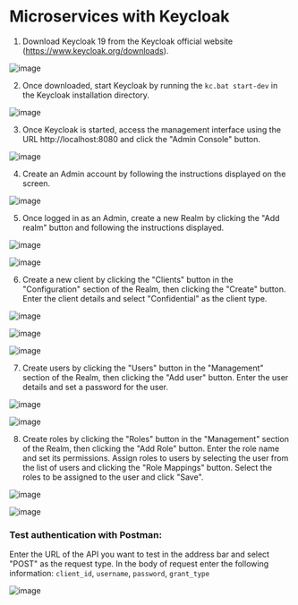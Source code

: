 # Microservices with Keycloak



1. Download Keycloak 19 from the Keycloak official website (https://www.keycloak.org/downloads).

![image](https://user-images.githubusercontent.com/94486861/209845852-db298929-7674-4dd5-87a3-fe1e8b6fb8a6.png)

2. Once downloaded, start Keycloak by running the `kc.bat start-dev` in the Keycloak installation directory.

![image](https://user-images.githubusercontent.com/94486861/209846159-c741a3de-9726-4a61-967a-5a98b4386f7a.png)

3. Once Keycloak is started, access the management interface using the URL http://localhost:8080 and click the "Admin Console" button.

![image](https://user-images.githubusercontent.com/94486861/209846289-5b05da76-1558-4440-bc2c-690ee79d652c.png)

4. Create an Admin account by following the instructions displayed on the screen.

![image](https://user-images.githubusercontent.com/94486861/209846454-b407abe5-3c0f-477a-840d-94ae70ee7c82.png)

5. Once logged in as an Admin, create a new Realm by clicking the "Add realm" button and following the instructions displayed.

![image](https://user-images.githubusercontent.com/94486861/209846573-70140e09-8c87-4c07-bf3d-13779fea0b81.png)

![image](https://user-images.githubusercontent.com/94486861/209846696-b058b0b2-5d21-43cd-a94a-46f7b43836ec.png)



6. Create a new client by clicking the "Clients" button in the "Configuration" section of the Realm, then clicking the "Create" button. Enter the client details and select "Confidential" as the client type.

![image](https://user-images.githubusercontent.com/94486861/209846775-2362f51c-2d72-4b76-a123-e930350edd11.png)

![image](https://user-images.githubusercontent.com/94486861/209847005-7823b3c6-cff0-48df-9160-add2be6f52d1.png)

![image](https://user-images.githubusercontent.com/94486861/209847439-9d65f26b-0ae8-4b86-bbb4-ee65ff682dcd.png)

7. Create users by clicking the "Users" button in the "Management" section of the Realm, then clicking the "Add user" button. Enter the user details and set a password for the user.

![image](https://user-images.githubusercontent.com/94486861/209847545-b00a8598-9d42-441f-9bc2-5be40d46c907.png)

![image](https://user-images.githubusercontent.com/94486861/209847704-8971e7df-1a84-4b6f-be58-16f15ae7d02c.png)

8. Create roles by clicking the "Roles" button in the "Management" section of the Realm, then clicking the "Add Role" button. Enter the role name and set its permissions.
Assign roles to users by selecting the user from the list of users and clicking the "Role Mappings" button. Select the roles to be assigned to the user and click "Save".

![image](https://user-images.githubusercontent.com/94486861/209847768-eab7fa4d-50a1-4fd3-b1af-fa0e1758a007.png)

![image](https://user-images.githubusercontent.com/94486861/209847828-2713b352-40b8-4a8c-8693-ef5f1db1a615.png)

### Test authentication with Postman:

Enter the URL of the API you want to test in the address bar and select "POST" as the request type.
In the body of request enter the following information: `client_id`, `username`, `password`, `grant_type`

![image](https://user-images.githubusercontent.com/94486861/209849182-dd1c3559-1c33-4b70-9323-c7561b358a71.png)





